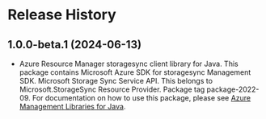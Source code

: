 # Release History

## 1.0.0-beta.1 (2024-06-13)

- Azure Resource Manager storagesync client library for Java. This package contains Microsoft Azure SDK for storagesync Management SDK. Microsoft Storage Sync Service API. This belongs to Microsoft.StorageSync Resource Provider. Package tag package-2022-09. For documentation on how to use this package, please see [Azure Management Libraries for Java](https://aka.ms/azsdk/java/mgmt).

